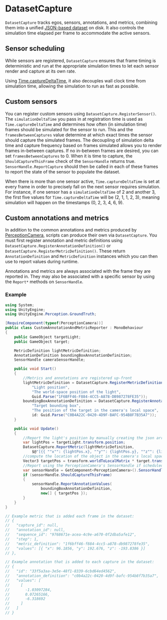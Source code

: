 # DatasetCapture

`DatasetCapture` tracks egos, sensors, annotations, and metrics, combining them into a unified [JSON-based dataset](Schema/Synthetic_Dataset_Schema.md) on disk. It also controls the simulation time elapsed per frame to accommodate the active sensors.


## Sensor scheduling
While sensors are registered, `DatasetCapture` ensures that frame timing is deterministic and run at the appropriate simulation times to let each sensor render and capture at its own rate.

Using [Time.captureDeltaTime](https://docs.unity3d.com/ScriptReference/Time-captureDeltaTime.html), it also decouples wall clock time from simulation time, allowing the simulation to run as fast as possible.

## Custom sensors
You can register custom sensors using `DatasetCapture.RegisterSensor()`. The `simulationDeltaTime` you pass in at registration time is used as `Time.captureDeltaTime` and determines how often (in simulation time) frames should be simulated for the sensor to run. This and the `framesBetweenCaptures` value determine at which exact times the sensor should capture the simulated frames. The decoupling of simulation delta time and capture frequency based on frames simulated allows you to render frames in-between captures. If no in-between frames are desired, you can set `framesBetweenCaptures` to 0. When it is time to capture, the `ShouldCaptureThisFrame` check of the `SensorHandle` returns true. `SensorHandle.ReportCapture` should then be called in each of these frames to report the state of the sensor to populate the dataset.

When there is more than one sensor active, `Time.captureDeltaTime` is set at every frame in order to precisely fall on the next sensor requires simulation. For instance, if one sensor has a `simulationDeltaTime` of 2 and another 3, the first five values for `Time.captureDeltaTime` will be (2, 1, 1, 2, 3), meaning simulation will happen on the timestamps (0, 2, 3, 4, 6, 9).

## Custom annotations and metrics
In addition to the common annotations and metrics produced by [PerceptionCamera](PerceptionCamera.md), scripts can produce their own via `DatasetCapture`. You must first register annotation and metric definitions using `DatasetCapture.RegisterAnnotationDefinition()` or `DatasetCapture.RegisterMetricDefinition()`. These return `AnnotationDefinition` and `MetricDefinition` instances which you can then use to report values during runtime.

Annotations and metrics are always associated with the frame they are reported in. They may also be associated with a specific sensor by using the `Report*` methods on `SensorHandle`.

### Example
<!-- If you change this, change it in PerceptionURP/Assets/Examples/CustomAnnotationAndMetricReporter.cs as well -->
```csharp
using System;
using UnityEngine;
using UnityEngine.Perception.GroundTruth;

[RequireComponent(typeof(PerceptionCamera))]
public class CustomAnnotationAndMetricReporter : MonoBehaviour
{
    public GameObject targetLight;
    public GameObject target;

    MetricDefinition lightMetricDefinition;
    AnnotationDefinition boundingBoxAnnotationDefinition;
    SensorHandle cameraSensorHandle;

    public void Start()
    {
        //Metrics and annotations are registered up-front
        lightMetricDefinition = DatasetCapture.RegisterMetricDefinition(
            "Light position",
            "The world-space position of the light",
            Guid.Parse("1F6BFF46-F884-4CC5-A878-DB987278FE35"));
        boundingBoxAnnotationDefinition = DatasetCapture.RegisterAnnotationDefinition(
            "Target bounding box",
            "The position of the target in the camera's local space",
            id: Guid.Parse("C0B4A22C-0420-4D9F-BAFC-954B8F7B35A7"));
    }

    public void Update()
    {
        //Report the light's position by manually creating the json array string.
        var lightPos = targetLight.transform.position;
        DatasetCapture.ReportMetric(lightMetricDefinition,
            $@"[{{ ""x"": {lightPos.x}, ""y"": {lightPos.y}, ""z"": {lightPos.z} }}]");
        //compute the location of the object in the camera's local space
        Vector3 targetPos = transform.worldToLocalMatrix * target.transform.position;
        //Report using the PerceptionCamera's SensorHandle if scheduled this frame
        var sensorHandle = GetComponent<PerceptionCamera>().SensorHandle;
        if (sensorHandle.ShouldCaptureThisFrame)
        {
            sensorHandle.ReportAnnotationValues(
                boundingBoxAnnotationDefinition,
                new[] { targetPos });
        }
    }
}

// Example metric that is added each frame in the dataset:
// {
//   "capture_id": null,
//   "annotation_id": null,
//   "sequence_id": "9768671e-acea-4c9e-a670-0f2dba5afe12",
//   "step": 1,
//   "metric_definition": "1f6bff46-f884-4cc5-a878-db987278fe35",
//   "values": [{ "x": 96.1856, "y": 192.676, "z": -193.8386 }]
// },

// Example annotation that is added to each capture in the dataset:
// {
//   "id": "33f5a3aa-3e5e-48f1-8339-6cbd64ed4562",
//   "annotation_definition": "c0b4a22c-0420-4d9f-bafc-954b8f7b35a7",
//   "values": [
//     [
//       -1.03097284,
//       0.07265166,
//       -6.318692
//     ]
//   ]
// }

```